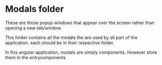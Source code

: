 # Modals folder

These are those popup windows that appear over the screen rather than opening a new tab/window.

This folder contains all the modals the are used by all part of the application. each should be in their respective folder.

In this angular application, modals are simply components. However store them in the entrycomponents
